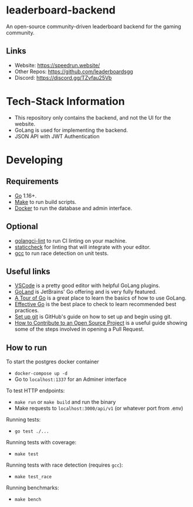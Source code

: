 # leaderboard-backend
An open-source community-driven leaderboard backend for the gaming community.

## Links
- Website: https://speedrun.website/
- Other Repos: https://github.com/leaderboardsgg
- Discord: https://discord.gg/TZvfau25Vb

# Tech-Stack Information
- This repository only contains the backend, and not the UI for the website.
- GoLang is used for implementing the backend.
- JSON API with JWT Authentication

# Developing
## Requirements
- [Go](https://golang.org/doc/install) 1.16+.
- [Make](https://www.gnu.org/software/make/) to run build scripts.
- [Docker](https://hub.docker.com/search?q=&type=edition&offering=community) to run the database and admin interface.
## Optional
- [golangci-lint](https://golangci-lint.run/usage/install/) to run CI linting on your machine.
- [staticcheck](https://staticcheck.io/docs/install) for linting that will integrate with your editor.
- [gcc](https://gcc.gnu.org/) to run race detection on unit tests.

## Useful links
- [VSCode](https://code.visualstudio.com/download) is a pretty good editor with helpful GoLang plugins.
- [GoLand](https://www.jetbrains.com/go/) is JetBrains' Go offering and is very fully featured.
- [A Tour of Go](https://tour.golang.org/welcome/1) is a great place to learn the basics of how to use GoLang.
- [Effective Go](https://golang.org/doc/effective_go) is the best place to check to learn recommended best practices.
- [Set up git](https://docs.github.com/en/get-started/quickstart/set-up-git) is GitHub's guide on how to set up and begin using git.
- [How to Contribute to an Open Source Project](https://opensource.guide/how-to-contribute/#opening-a-pull-request) is a useful guide showing some of the steps involved in opening a Pull Request.

## How to run
To start the postgres docker container
- `docker-compose up -d`
- Go to `localhost:1337` for an Adminer interface

To test HTTP endpoints:
- `make run` or `make build` and run the binary
- Make requests to `localhost:3000/api/v1` (or whatever port from .env)

Running tests:
- `go test ./...`

Running tests with coverage:
- `make test`

Running tests with race detection (requires `gcc`):
- `make test_race`

Running benchmarks:
- `make bench`
